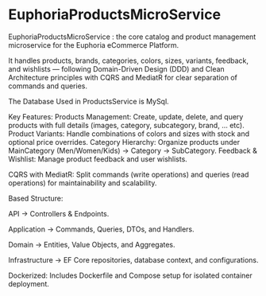 # EuphoriaProductsMicroService
EuphoriaProductsMicroService : the core catalog and product management microservice for the Euphoria eCommerce Platform.

It handles products, brands, categories, colors, sizes, variants, feedback, and wishlists — following Domain-Driven Design (DDD) and Clean Architecture principles with CQRS and MediatR 
for clear separation of commands and queries.

The Database Used in ProductsService is MySql. 

Key Features:
Products Management: Create, update, delete, and query products with full details (images, category, subcategory, brand, ... etc).
Product Variants: Handle combinations of colors and sizes with stock and optional price overrides.
Category Hierarchy: Organize products under MainCategory (Men/Women/Kids) → Category → SubCategory.
Feedback & Wishlist: Manage product feedback and user wishlists.

CQRS with MediatR: Split commands (write operations) and queries (read operations) for maintainability and scalability.

Based Structure:

API → Controllers & Endpoints.

Application → Commands, Queries, DTOs, and Handlers.

Domain → Entities, Value Objects, and Aggregates.

Infrastructure → EF Core repositories, database context, and configurations.

Dockerized: Includes Dockerfile and Compose setup for isolated container deployment.

